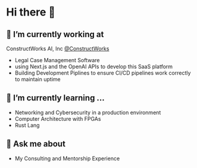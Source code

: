 # Hi there 👋

## 🔭 I’m currently working at
ConstructWorks AI, Inc [@ConstructWorks](https://github.com/ConstructWorks)
 - Legal Case Management Software
 - using Next.js and the OpenAI APIs to develop this SaaS platform
 - Building Development Piplines to ensure CI/CD pipelines work correctly to maintain uptime

## 🌱 I’m currently learning ...
- Networking and Cybersecurity in a production environment
- Computer Architecture with FPGAs
- Rust Lang

## 💬 Ask me about 
- My Consulting and Mentorship Experience 
